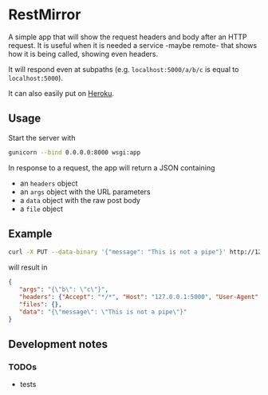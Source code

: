# RestMirror

A simple app that will show the request headers and body after an HTTP request.
It is useful when it is needed a service -maybe remote- that shows how it is 
  being called, showing even headers.

It will respond even at subpaths (e.g. `localhost:5000/a/b/c` is equal to
  `localhost:5000`).

It can also easily put on [Heroku](www.heroku.com).

## Usage

Start the server with

```bash
gunicorn --bind 0.0.0.0:8000 wsgi:app
```

In response to a request, the app will return a JSON containing
  - an `headers` object
  - an `args` object with the URL parameters
  - a `data` object with the raw post body
  - a `file` object

## Example

```bash
curl -X PUT --data-binary '{"message": "This is not a pipe"}' http://127.0.0.1:5000/a?b=c
```
will result in 
```json
{
   "args": "{\"b\": \"c\"}",
   "headers": {"Accept": "*/*", "Host": "127.0.0.1:5000", "User-Agent": "curl/7.52.1", "Content-Type": "application/x-www-form-urlencoded", "Content-Length": "33"},
   "files": {},
   "data": "{\"message\": \"This is not a pipe\"}"
}
```

## Development notes

### TODOs

- tests
